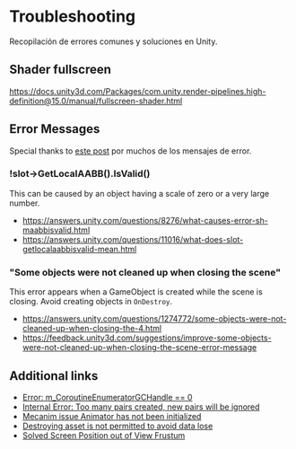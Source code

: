 # Troubleshooting

Recopilación de errores comunes y soluciones en Unity.

## Shader fullscreen

https://docs.unity3d.com/Packages/com.unity.render-pipelines.high-definition@15.0/manual/fullscreen-shader.html

## Error Messages

Special thanks to [este post](https://answers.unity.com/questions/155200/stuff-is-going-wacky-checklist-compiler-errors-syn.html) por muchos de los mensajes de error.

### !slot->GetLocalAABB().IsValid()

This can be caused by an object having a scale of zero or a very large number.
- <https://answers.unity.com/questions/8276/what-causes-error-sh-maabbisvalid.html>
- <https://answers.unity.com/questions/11016/what-does-slot-getlocalaabbisvalid-mean.html>

### "Some objects were not cleaned up when closing the scene"

This error appears when a GameObject is created while the scene is closing. Avoid creating objects in `OnDestroy`.

- <https://answers.unity.com/questions/1274772/some-objects-were-not-cleaned-up-when-closing-the-4.html>
- <https://feedback.unity3d.com/suggestions/improve-some-objects-were-not-cleaned-up-when-closing-the-scene-error-message>

## Additional links

- [Error: m_CoroutineEnumeratorGCHandle == 0](https://answers.unity.com/questions/158917/error-quotmcoroutineenumeratorgchandle-0quot.html)
- [Internal Error: Too many pairs created, new pairs will be ignored](https://answers.unity.com/questions/359835/internal-error-too-many-pairs-created-new-pairs-wi.html)
- [Mecanim issue Animator has not been initialized](https://forum.unity.com/threads/mecanim-issue-animator-has-not-been-initialized.158874/)
- [Destroying asset is not permitted to avoid data lose](https://answers.unity.com/questions/164283/destroying-assets-is-not-permitted-to-avoid-data-l.html)
- [Solved Screen Position out of View Frustum](https://forum.unity.com/threads/solved-screen-position-out-of-view-frustum.60851/)


